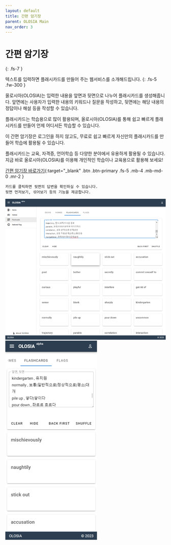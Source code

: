 ```yaml
---
layout: default
title: 간편 암기장
parent: OLOSIA Main
nav_order: 3
---
```


# 간편 암기장
{: .fs-7 }

텍스트를 입력하면 플래시카드를 만들어 주는 웹서비스를 소개해드립니다.
{: .fs-5 .fw-300 }

 올로시아(OLOSIA)는 입력한 내용을 앞면과 뒷면으로 나누어 플래시카드를 생성해줍니다. 앞면에는 사용자가 입력한 내용의 키워드나 질문을 작성하고, 뒷면에는 해당 내용의 정답이나 해설 등을 작성할 수 있습니다.

플래시카드는 학습용으로 많이 활용되며, 올로시아(OLOSIA)를 통해 쉽고 빠르게 플래시카드를 만들어 언제 어디서든 학습할 수 있습니다.

이 간편 암기장은 로그인을 하지 않고도, 무료로 쉽고 빠르게 자신만의 플래시카드를 만들어 학습에 활용될 수 있습니다.

플래시카드는 교육, 자격증, 언어학습 등 다양한 분야에서 유용하게 활용될 수 있습니다. 지금 바로  올로시아(OLOSIA)를 이용해 개인적인 학습이나 교육용으로 활용해 보세요!

[간편 암기장 바로가기](https://olosia.com/flashcards){:target="_blank" .btn .btn-primary .fs-5 .mb-4 .mb-md-0 .mr-2 }

    카드를 클릭하면 뒷면의 답변을 확인하실 수 있습니다.
    뒷면 먼저보기, 섞어보기 등의 기능을 제공합니다.

![easy-pc](/assets/images/easy-pc.png)
![easy-mobile](/assets/images/easy-mobile.png)
